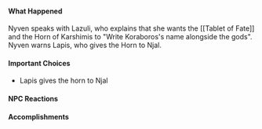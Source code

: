 #### What Happened
Nyven speaks with Lazuli, who explains that she wants the [[Tablet of Fate]] and the Horn of Karshimis to "Write Koraboros's name alongside the gods". Nyven warns Lapis, who gives the Horn to Njal.
#### Important Choices
* Lapis gives the horn to Njal
#### NPC Reactions

#### Accomplishments
